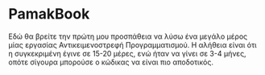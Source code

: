 # PamakBook
Εδώ θα βρείτε την πρώτη μου προσπάθεια να λύσω ένα μεγάλο μέρος μίας εργασίας Αντικειμενοστρεφή Προγραμματισμού.
Η αλήθεια είναι ότι η συγκεκριμένη έγινε σε 15-20 μέρες, ενώ ήταν να γίνει σε 3-4 μήνες, οπότε σίγουρα μπορούσε
ο κώδικας να είναι πιο αποδοτικός.

